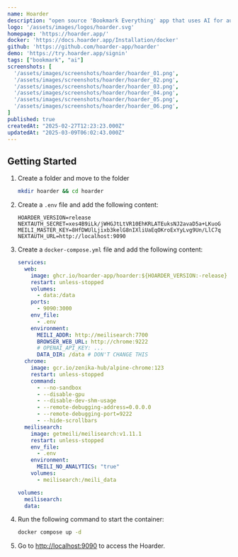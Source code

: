 ```yaml
---
name: Hoarder
description: "open source 'Bookmark Everything' app that uses AI for automatically tagging the content you throw at it"
logo: '/assets/images/logos/hoarder.svg'
homepage: 'https://hoarder.app/'
docker: 'https://docs.hoarder.app/Installation/docker'
github: 'https://github.com/hoarder-app/hoarder'
demo: 'https://try.hoarder.app/signin'
tags: ["bookmark", "ai"]
screenshots: [
  '/assets/images/screenshots/hoarder/hoarder_01.png',
  '/assets/images/screenshots/hoarder/hoarder_02.png',
  '/assets/images/screenshots/hoarder/hoarder_03.png',
  '/assets/images/screenshots/hoarder/hoarder_04.png',
  '/assets/images/screenshots/hoarder/hoarder_05.png',
  '/assets/images/screenshots/hoarder/hoarder_06.png',
]
published: true
createdAt: "2025-02-27T12:23:23.000Z"
updatedAt: "2025-03-09T06:02:43.000Z"
---
```


## Getting Started

1. Create a folder and move to the folder
    ```bash
    mkdir hoarder && cd hoarder
    ```
2. Create a `.env` file and add the following content:
    ```
    HOARDER_VERSION=release
    NEXTAUTH_SECRET=xes4B9iLk/jWHGJtLtVR10EhKRLATEuksNJ2avaD5a+LKuoG
    MEILI_MASTER_KEY=8HfDWUlLjixb3kelG8nIXliUaEqOKroExYyLvg9Un/LlC7q
    NEXTAUTH_URL=http://localhost:9090
    ```
3. Create a `docker-compose.yml` file and add the following content:
    ```yaml [docker-compose.yml]
    services:
      web:
        image: ghcr.io/hoarder-app/hoarder:${HOARDER_VERSION:-release}
        restart: unless-stopped
        volumes:
          - data:/data
        ports:
          - 9090:3000
        env_file:
          - .env
        environment:
          MEILI_ADDR: http://meilisearch:7700
          BROWSER_WEB_URL: http://chrome:9222
          # OPENAI_API_KEY: ...
          DATA_DIR: /data # DON'T CHANGE THIS
      chrome:
        image: gcr.io/zenika-hub/alpine-chrome:123
        restart: unless-stopped
        command:
          - --no-sandbox
          - --disable-gpu
          - --disable-dev-shm-usage
          - --remote-debugging-address=0.0.0.0
          - --remote-debugging-port=9222
          - --hide-scrollbars
      meilisearch:
        image: getmeili/meilisearch:v1.11.1
        restart: unless-stopped
        env_file:
          - .env
        environment:
          MEILI_NO_ANALYTICS: "true"
        volumes:
          - meilisearch:/meili_data

    volumes:
      meilisearch:
      data:
    ```
4. Run the following command to start the container:
    ```bash
    docker compose up -d
    ```
5. Go to [http://localhost:9090](http://localhost:9090) to access the Hoarder.
